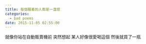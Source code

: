 ```yaml
---
title: 每個醒着的人都是一盞燈
categories:
  - bad poems
date: 2015-11-05 02:55:00
---
```


就像你站在自動販賣機前
突然想起
某人好像很愛喝這個
然後就買了一瓶
